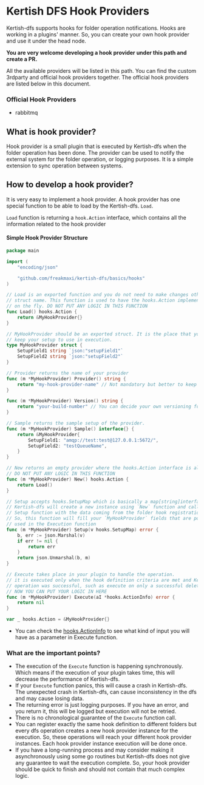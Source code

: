 # Kertish DFS Hook Providers

Kertish-dfs supports hooks for folder operation notifications. Hooks are working in a plugins'
manner. So, you can create your own hook provider and use it under the head node.

**You are very welcome developing a hook provider under this path and create a PR.**

All the available providers will be listed in this path. You can find the custom 3rdparty and
official hook providers together. The official hook providers are listed below in this document.

### Official Hook Providers
- rabbitmq

## What is hook provider?

Hook provider is a small plugin that is executed by Kertish-dfs when the folder operation has been done.
The provider can be used to notify the external system for the folder operation, or logging purposes. It
is a simple extension to sync operation between systems.

## How to develop a hook provider?

It is very easy to implement a hook provider. A hook provider has one special function to be able to load
by the Kertish-dfs. `Load`.

`Load` function is returning a `hook.Action` interface, which contains all the information related to the
hook provider

#### Simple Hook Provider Structure
```go
package main

import (
	"encoding/json"

	"github.com/freakmaxi/kertish-dfs/basics/hooks"
)

// Load is an exported function and you do not need to make changes other than the
// struct name. This function is used to have the hooks.Action implemented struct
// on the fly. DO NOT PUT ANY LOGIC IN THIS FUNCTION
func Load() hooks.Action {
	return &MyHookProvider{}
}

// MyHookProvider should be an exported struct. It is the place that you can
// keep your setup to use in execution.
type MyHookProvider struct {
	SetupField1 string `json:"setupField1"`
	SetupField2 string `json:"setupField2"`
}

// Provider returns the name of your provider
func (m *MyHookProvider) Provider() string {
	return "my-hook-provider-name" // Not mandatory but better to keep as a word 
}

func (m *MyHookProvider) Version() string {
	return "your-build-number" // You can decide your own versioning format
}

// Sample returns the sample setup of the provider.
func (m *MyHookProvider) Sample() interface{} {
	return &MyHookProvider{
		SetupField1: "amqp://test:test@127.0.0.1:5672/",
		SetupField2: "testQueueName",
	}
}

// New returns an empty provider where the hooks.Action interface is already implemented
// DO NOT PUT ANY LOGIC IN THIS FUNCTION
func (m *MyHookProvider) New() hooks.Action {
	return Load()
}

// Setup accepts hooks.SetupMap which is basically a map[string]interface{}
// Kertish-dfs will create a new instance using `New` function and call
// Setup function with the data coming from the folder hook registration
// So, this function will fill your `MyHookProvider` fields that are possible
// used in the Execution function
func (m *MyHookProvider) Setup(v hooks.SetupMap) error {
	b, err := json.Marshal(v)
	if err != nil {
		return err
	}
	return json.Unmarshal(b, m)
}

// Execute takes place in your plugin to handle the operation.
// it is executed only when the hook definition criteria are met and Kertish-dfs
// operation was successful, such as execute on only a successful deletion
// NOW YOU CAN PUT YOUR LOGIC IN HERE
func (m *MyHookProvider) Execute(aI *hooks.ActionInfo) error {
	return nil
}

var _ hooks.Action = &MyHookProvider{}
```

- You can check the [hooks.ActionInfo](https://github.com/freakmaxi/kertish-dfs/blob/master/basics/hooks/action_info.go)
  to see what kind of input you will have as a parameter in Execute function.
  
### What are the important points?

- The execution of the `Execute` function is happening synchronously. Which means
  if the execution of your plugin takes time, this will decrease the performance of
  Kertish-dfs. 
- If your `Execute` function panics, this will cause a crash in Kertish-dfs. The unexpected
  crash in Kertish-dfs, can cause inconsistency in the dfs and may cause losing data.
- The returning error is just logging purposes. If you have an error, and you return it,
  this will be logged but execution will not be retried.
- There is no chronological guarantee of the `Execute` function call.
- You can register exactly the same hook definition to different folders but every dfs operation
  creates a new hook provider instance for the execution. So, these operations will reach your
  different hook provider instances. Each hook provider instance execution will be done once. 
- If you have a long-running process and may consider making it asynchronously using some go routines but
  Kertish-dfs does not give any guarantee to wait the execution complete. So, your hook provider
  should be quick to finish and should not contain that much complex logic.

